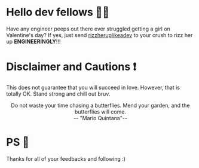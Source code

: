 # Hello dev fellows 👋👋
Have any engineer peeps out there ever struggled getting a girl on Valentine's day? If yes, just send [rizzheruplikeadev](https://pakapakk.github.io/dev-rizz/) to your crush to rizz her up **ENGINEERINGLY**!!!

# Disclaimer and Cautions ❗️
This does not guarantee that you will succeed in love. However, that is totally OK. Stand strong and chill out bruv. <p style="text-align: center;">Do not waste your time chasing a butterflies. Mend your garden, and the butterflies will come.<br />
-- "Mario Quintana"--</p> 

# PS 🫶
Thanks for all of your feedbacks and following :)
